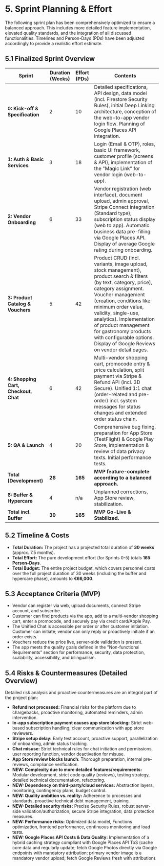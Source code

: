 # 5. Sprint Planning & Effort

The following sprint plan has been comprehensively optimized to ensure a balanced approach. This includes more detailed feature implementation, elevated quality standards, and the integration of all discussed functionalities. Timelines and Person-Days (PDs) have been adjusted accordingly to provide a realistic effort estimate.

## 5.1 Finalized Sprint Overview

| Sprint | Duration (Weeks) | Effort (PDs) | Contents |
|--------|------------------|--------------|----------|
| **0: Kick-off & Specification** | 2 | 10 | Detailed specifications, API design, data model (incl. Firestore Security Rules), initial Deep Linking architecture, conception of the web-to-app vendor login flow. Planning of Google Places API integration. |
| **1: Auth & Basic Services** | 3 | 18 | Login (Email & OTP), roles, basic UI framework, customer profile (screens & API), implementation of the "Magic Link" for vendor login (web-to-app). |
| **2: Vendor Onboarding** | 6 | 33 | Vendor registration (web interface), document upload, admin approval, Stripe Connect integration (Standard type), subscription status display (web to app). Automatic business data pre-filling via Google Places API. Display of average Google rating during onboarding. |
| **3: Product Catalog & Vouchers** | 5 | 42 | Product CRUD (incl. variants, image upload, stock management), product search & filters (by text, category, price), category assignment. Voucher management (creation, conditions like minimum order value, validity, single-use, analytics). Implementation of product management for gastronomy products with configurable options. Display of Google Reviews on vendor detail pages. |
| **4: Shopping Cart, Checkout, Chat** | 6 | 42 | Multi-vendor shopping cart, promocode entry & price calculation, split payment via Stripe & Refund API (incl. 3D Secure). Unified 1:1 chat (order-related and pre-order) incl. system messages for status changes and extended order status chain. |
| **5: QA & Launch** | 4 | 20 | Comprehensive bug fixing, preparation for App Store (TestFlight) & Google Play Store, implementation & review of data privacy texts. Initial performance tests. |
| **Total (Development)** | **26** | **165** | **MVP feature-complete according to a balanced approach.** |
| **6: Buffer & Hypercare** | 4 | n/a | Unplanned corrections, App Store review, stabilization. |
| **Total incl. Buffer** | **30** | **165** | **MVP Go-Live & Stabilized.** |

## 5.2 Timeline & Costs

- **Total Duration:** The project has a projected total duration of **30 weeks** (approx. 7.5 months).
- **Total Effort:** The pure development effort (for Sprints 0-5) totals **165 Person-Days**.
- **Total Budget:** The entire project budget, which covers personnel costs over the full project duration of 30 weeks (including the buffer and hypercare phase), amounts to **€66,000**.

## 5.3 Acceptance Criteria (MVP)

- Vendor can register via web, upload documents, connect Stripe account, and subscribe.
- Customer can find products via the app, add to a multi-vendor shopping cart, enter a promocode, and securely pay via credit card/Apple Pay.
- The Unified Chat is accessible per order or after customer initiation. Customer can initiate; vendor can only reply or proactively initiate if an order exists.
- Vouchers reduce the price live, server-side validation is present.
- The app meets the quality goals defined in the "Non-functional Requirements" section for performance, security, data protection, scalability, accessibility, and bilingualism.

## 5.4 Risks & Countermeasures (Detailed Overview)

Detailed risk analysis and proactive countermeasures are an integral part of the project plan:

- **Refund not processed:** Financial risks for the platform due to chargebacks, proactive monitoring, automated reminders, admin intervention.
- **In-app subscription payment causes app store blocking:** Strict web-based subscription handling, clear communication with app store reviewers.
- **Stripe setup delay:** Early test account, proactive support, parallelization of onboarding, admin status tracking.
- **Chat misuse:** Strict technical rules for chat initiation and permissions, user reporting function, vendor deactivation for misuse.
- **App Store review blocks launch:** Thorough preparation, internal pre-reviews, compliance verification.
- **NEW: Complexity due to more detailed features/requirements:** Modular development, strict code quality (reviews), testing strategy, detailed technical documentation, refactoring.
- **NEW: Dependency on third-party/cloud services:** Abstraction layers, monitoring, contingency plans, budget control.
- **NEW: Quality ambition vs. reality:** Adherence to processes and standards, proactive technical debt management, training.
- **NEW: Detailed security risks:** Precise Security Rules, robust server-side validation/authorization, secure Stripe integration, data protection measures.
- **NEW: Performance risks:** Optimized data model, Functions optimization, frontend performance, continuous monitoring and load tests.
- **NEW: Google Places API Costs & Data Quality:** Implementation of a hybrid caching strategy compliant with Google Places API ToS (cache core data and regularly update; fetch Google Photos directly via Google endpoints with mandatory attribution; primary vendor image is a mandatory vendor upload; fetch Google Reviews fresh with attribution).
